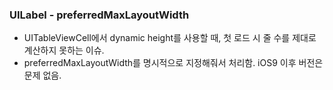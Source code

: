 ### UILabel - preferredMaxLayoutWidth
- UITableViewCell에서 dynamic height를 사용할 때, 첫 로드 시 줄 수를 제대로 계산하지 못하는 이슈.
- preferredMaxLayoutWidth를 명시적으로 지정해줘서 처리함. iOS9 이후 버전은 문제 없음.
